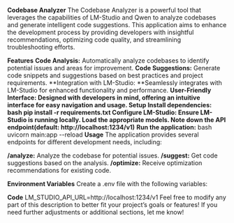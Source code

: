 **Codebase Analyzer**
The Codebase Analyzer is a powerful tool that leverages the capabilities of LM-Studio and Qwen to analyze codebases and generate intelligent code suggestions. This application aims to enhance the development process by providing developers with insightful recommendations, optimizing code quality, and streamlining troubleshooting efforts.

**Features**
**Code Analysis:** Automatically analyze codebases to identify potential issues and areas for improvement.
**Code Suggestions:** Generate code snippets and suggestions based on best practices and project requirements.
**Integration with LM-Studio: **Seamlessly integrates with LM-Studio for enhanced functionality and performance.
**User-Friendly Interface: **Designed with developers in mind, offering an intuitive interface for easy navigation and usage.
Setup
**Install dependencies:**
bash
pip install -r requirements.txt
**Configure LM-Studio:**
Ensure LM-Studio is running locally.
Load the appropriate models.
Note down the API endpoint**(default: http://localhost:1234/v1)**
**Run the application:**
bash
uvicorn main:app --reload
**Usage**
The application provides several endpoints for different development needs, including:

**/analyze:** Analyze the codebase for potential issues.
**/suggest:** Get code suggestions based on the analysis.
**/optimize:** Receive optimization recommendations for existing code.

**Environment Variables**
Create a .env file with the following variables:

**Code**
LM_STUDIO_API_URL=http://localhost:1234/v1
Feel free to modify any part of this description to better fit your project’s goals or features! If you need further adjustments or additional sections, let me know!
